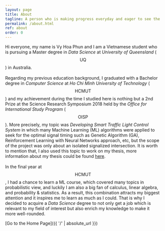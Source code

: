 ```yaml
---
layout: page
title: About
tagline: A person who is making progress everyday and eager to see the future.
permalink: /about.html
ref: about
order: 0
---
```


Hi everyone, my name is Vy Hoa Phun and I am a Vietnamese student who is pursuing a Master degree in _Data Science_ at _University of Queensland_  ($$\text{UQ}$$) in Australia. <br><br>
Regarding my previous education background, I graduated with a Bachelor degree in _Computer Science_ at _Ho Chi Minh University of Technology_ ($$\text{HCMUT}$$) and my achievement during the time I studied here is nothing but a 2nd Prize at the Science Research Symposium 2018 held by the _Office for International Study Program_ ($$\text{OISP}$$). More precisely, my topic was _Developing Smart Traffic Light Control System_ in which many Machine Learning (ML) algorithms were applied to seek for the optimal signal timing such as Genetic Algorithm (GA), Reinforcement Learning with Neural Networks approach, etc, but the scope of the project was only about an isolated signalized intersection. It is worth to mention that, I also used this topic to work on my thesis, more information about my thesis could be found <a href="https://1drv.ms/b/s!AvsQDHFCYluCiAdjh65qNtTAMpOE?e=06IPWB"> here</a>.<br><br>
In the final year at $$\text{HCMUT}$$, I had a chance to learn a ML course, which covered many topics in probabilistic view, and luckily I am also a big fan of calculus, linear algebra, and probability & statistics. As a result, this combination attracts my biggest attention and it inspires me to learn as much as I could. That is why I decided to acquire a _Data Science_ degree to not only get a job which is relevant to my field of interest but also enrich my knowledge to make it more well-rounded.

[Go to the Home Page]({{ '/' | absolute_url }})
